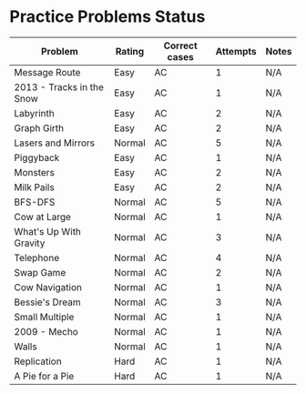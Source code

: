 # Practice Problems Status
Problem|Rating|Correct cases|Attempts|Notes
-|-|-|-|-
Message Route|Easy|AC|1|N/A
2013 - Tracks in the Snow|Easy|AC|1|N/A
Labyrinth|Easy|AC|2|N/A
Graph Girth|Easy|AC|2|N/A
Lasers and Mirrors|Normal|AC|5|N/A
Piggyback|Easy|AC|1|N/A
Monsters|Easy|AC|2|N/A
Milk Pails|Easy|AC|2|N/A
BFS-DFS|Normal|AC|5|N/A
Cow at Large|Normal|AC|1|N/A
What's Up With Gravity|Normal|AC|3|N/A
Telephone|Normal|AC|4|N/A
Swap Game|Normal|AC|2|N/A
Cow Navigation|Normal|AC|1|N/A
Bessie's Dream|Normal|AC|3|N/A
Small Multiple|Normal|AC|1|N/A
2009 - Mecho|Normal|AC|1|N/A
Walls|Normal|AC|1|N/A
Replication|Hard|AC|1|N/A
A Pie for a Pie|Hard|AC|1|N/A